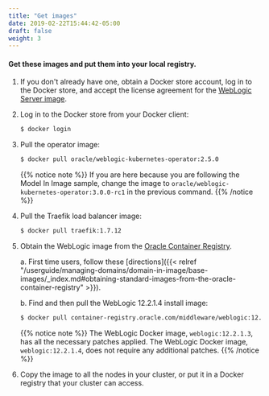 ```yaml
---
title: "Get images"
date: 2019-02-22T15:44:42-05:00
draft: false
weight: 3
---
```


#### Get these images and put them into your local registry.

1. If you don't already have one, obtain a Docker store account, log in to the Docker store,
and accept the license agreement for the [WebLogic Server image](https://hub.docker.com/_/oracle-weblogic-server-12c).

1. Log in to the Docker store from your Docker client:

    ```bash
    $ docker login
    ```

1. Pull the operator image:

    ```bash
    $ docker pull oracle/weblogic-kubernetes-operator:2.5.0
    ```
    
    {{% notice note %}} If you are here because you are following the Model In Image sample,
    change the image to `oracle/weblogic-kubernetes-operator:3.0.0-rc1`
    in the previous command.
    {{% /notice %}}

1. Pull the Traefik load balancer image:

    ```bash
    $ docker pull traefik:1.7.12
    ```

1. Obtain the WebLogic image from the [Oracle Container Registry](https://container-registry.oracle.com).

    a. First time users, follow these [directions]({{< relref "/userguide/managing-domains/domain-in-image/base-images/_index.md#obtaining-standard-images-from-the-oracle-container-registry" >}}).

    b. Find and then pull the WebLogic 12.2.1.4 install image:

     ```bash
     $ docker pull container-registry.oracle.com/middleware/weblogic:12.2.1.4
     ```

    {{% notice note %}} The WebLogic Docker image, `weblogic:12.2.1.3`, has all the necessary patches applied. The WebLogic Docker image, `weblogic:12.2.1.4`, does not require any additional patches.
    {{% /notice %}}


1. Copy the image to all the nodes in your cluster, or put it in a Docker registry that your cluster can access.
